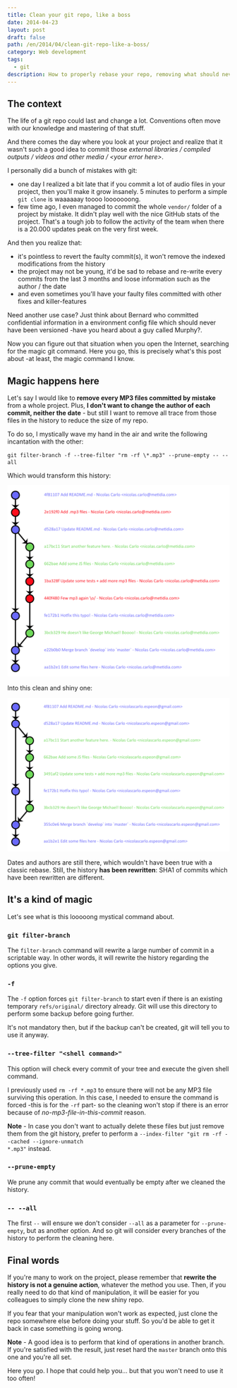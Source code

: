 ```yaml
---
title: Clean your git repo, like a boss
date: 2014-04-23
layout: post
draft: false
path: /en/2014/04/clean-git-repo-like-a-boss/
category: Web development
tags:
  - git
description: How to properly rebase your repo, removing what should never have been in there without broking your history.
---
```


## The context

The life of a git repo could last and change a lot. Conventions often move with our knowledge and mastering of that stuff.

And there comes the day where you look at your project and realize that it wasn't such a good idea to commit those _external libraries / compiled outputs / videos and other media / &lt;your error here&gt;_.

I personally did a bunch of mistakes with git:

* one day I realized a bit late that if you commit a lot of audio files in your project, then you'll make it grow insanely. 5 minutes to perform a simple `git clone` is waaaaaay toooo looooooong.
* few time ago, I even managed to commit the whole `vendor/` folder of a project by mistake. It didn't play well with the nice GitHub stats of the project. That's a tough job to follow the activity of the team when there is a 20.000 updates peak on the very first week.

And then you realize that:

* it's pointless to revert the faulty commit(s), it won't remove the indexed modifications from the history
* the project may not be young, it'd be sad to rebase and re-write every commits from the last 3 months and loose information such as the author / the date
* and even sometimes you'll have your faulty files committed with other fixes and killer-features

Need another use case? Just think about Bernard who committed confidential information in a environment config file which should never have been versioned -have you heard about a guy called Murphy?.

Now you can figure out that situation when you open the Internet, searching for the magic git command. Here you go, this is precisely what's this post about -at least, the magic command I know.

## Magic happens here

Let's say I would like to **remove every MP3 files committed by mistake** from a whole project. Plus, **I don't want to change the author of each commit, neither the date** - but still I want to remove all trace from those files in the history to reduce the size of my repo.

To do so, I mystically wave my hand in the air and write the following incantation with the other:

```
git filter-branch -f --tree-filter "rm -rf \*.mp3" --prune-empty -- --all
```

Which would transform this history:

![Dirty git repository](./dirty-repo.png)

Into this clean and shiny one:

![Clean git repository](./clean-repo.png)

Dates and authors are still there, which wouldn't have been true with a classic rebase. Still, the history **has been rewritten**: SHA1 of commits which have been rewritten are different.

## It's a kind of magic

Let's see what is this looooong mystical command about.

### `git filter-branch`

The `filter-branch` command will rewrite a large number of commit in a scriptable way. In other words, it will rewrite the history regarding the options you give.

### `-f`

The `-f` option forces `git filter-branch` to start even if there is an existing temporary `refs/original/` directory already. Git will use this directory to perform some backup before going further.

It's not mandatory then, but if the backup can't be created, git will tell you to use it anyway.

### `--tree-filter "<shell command>"`

This option will check every commit of your tree and execute the given shell command.

I previously used `rm -rf *.mp3` to ensure there will not be any MP3 file surviving this operation. In this case, I needed to ensure the command is forced -this is for the `-rf` part- so the cleaning won't stop if there is an error because of _no-mp3-file-in-this-commit_ reason.

<strong>Note</strong> - In case you don't want to actually delete these files but just remove them from the git history, prefer to perform a <code>--index-filter "git rm -rf --cached --ignore-unmatch \*.mp3"</code> instead.

### `--prune-empty`

We prune any commit that would eventually be empty after we cleaned the history.

### `-- --all`

The first `--` will ensure we don't consider `--all` as a parameter for `--prune-empty`, but as another option. And so git will consider every branches of the history to perform the cleaning here.

## Final words

If you're many to work on the project, please remember that **rewrite the history is not a genuine action**, whatever the method you use. Then, if you really need to do that kind of manipulation, it will be easier for you colleagues to simply clone the new shiny repo.

If you fear that your manipulation won't work as expected, just clone the repo somewhere else before doing your stuff. So you'd be able to get it back in case something is going wrong.

<strong>Note</strong> - A good idea is to perform that kind of operations in another branch. If you're satisfied with the result, just reset hard the `master` branch onto this one and you're all set.

Here you go. I hope that could help you… but that you won't need to use it too often!
